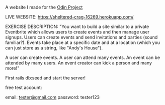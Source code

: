 A website I made for the [Odin Project](http://www.theodinproject.com/courses/ruby-on-rails/lessons/associations)

LIVE WEBSITE: https://sheltered-crag-16269.herokuapp.com/

EXERCISE DESCRIPTION: "You want to build a site similar to a private Eventbrite which allows users to create events and then manage user signups. Users can create events and send invitations and parties (sound familiar?). Events take place at a specific date and at a location (which you can just store as a string, like "Andy's House").

A user can create events. A user can attend many events. An event can be attended by many users. An event creator can kick a person and many more!"



First rails db:seed and start the server!

free test account: 

email: tester@gmail.com
password: tester123